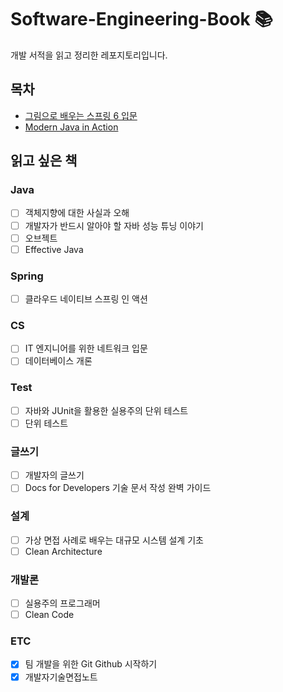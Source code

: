 # Software-Engineering-Book 📚
개발 서적을 읽고 정리한 레포지토리입니다.

## 목차
- [그림으로 배우는 스프링 6 입문](https://github.com/gabean13/Software-Engineering-Book/blob/main/%EA%B7%B8%EB%A6%BC%EC%9C%BC%EB%A1%9C%20%EB%B0%B0%EC%9A%B0%EB%8A%94%20%EC%8A%A4%ED%94%84%EB%A7%81%206%20%EC%9E%85%EB%AC%B8/README.md)
- [Modern Java in Action](https://github.com/gabean13/Software-Engineering-Book/tree/main/Modern%20Java%20in%20Action)

## 읽고 싶은 책

### Java
- [ ] 객체지향에 대한 사실과 오해
- [ ] 개발자가 반드시 알아야 할 자바 성능 튜닝 이야기
- [ ] 오브젝트
- [ ] Effective Java

### Spring
- [ ]  클라우드 네이티브 스프링 인 액션

### CS
- [ ] IT 엔지니어를 위한 네트워크 입문
- [ ] 데이터베이스 개론

### Test 
- [ ] 자바와 JUnit을 활용한 실용주의 단위 테스트
- [ ] 단위 테스트

### 글쓰기
- [ ] 개발자의 글쓰기
- [ ] Docs for Developers 기술 문서 작성 완벽 가이드

### 설계
- [ ] 가상 면접 사례로 배우는 대규모 시스템 설계 기초
- [ ] Clean Architecture

### 개발론
- [ ] 실용주의 프로그래머
- [ ] Clean Code

### ETC
- [x] 팀 개발을 위한 Git Github 시작하기
- [x] 개발자기술면접노트
